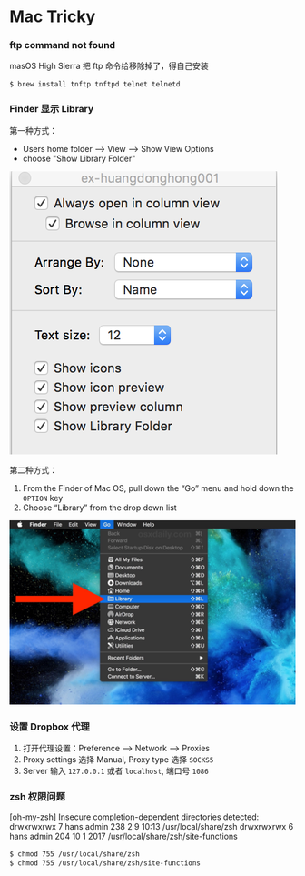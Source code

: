 # Mac Tricky

<!--
create time: 2018-07-02 11:19:22
Author: 黄东鸿
-->

### ftp command not found

masOS High Sierra 把 ftp 命令给移除掉了，得自己安装

```
$ brew install tnftp tnftpd telnet telnetd
```

### Finder 显示 Library

第一种方式：

* Users home folder --> View --> Show View Options
* choose "Show Library Folder"

![](../images/show_library_folder.png)

第二种方式：

1. From the Finder of Mac OS, pull down the “Go” menu and hold down the `OPTION` key
2. Choose “Library” from the drop down list

![](../images/access-library-folder-mac-os-1.jpg)

### 设置 Dropbox 代理

1. 打开代理设置：Preference --> Network --> Proxies
2. Proxy settings 选择 Manual, Proxy type 选择 `SOCKS5`
3. Server 输入 `127.0.0.1` 或者 `localhost`, 端口号 `1086`

### zsh 权限问题

[oh-my-zsh] Insecure completion-dependent directories detected:
drwxrwxrwx 7 hans admin 238 2 9 10:13 /usr/local/share/zsh
drwxrwxrwx 6 hans admin 204 10 1 2017 /usr/local/share/zsh/site-functions

```
$ chmod 755 /usr/local/share/zsh
$ chmod 755 /usr/local/share/zsh/site-functions
```